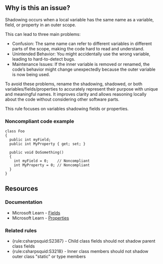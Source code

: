 ## Why is this an issue?
 
Shadowing occurs when a local variable has the same name as a variable, field, or property in an outer scope.
 
This can lead to three main problems:
 
- Confusion: The same name can refer to different variables in different parts of the scope, making the code hard to read and understand.
- Unintended Behavior: You might accidentally use the wrong variable, leading to hard-to-detect bugs.
- Maintenance Issues: If the inner variable is removed or renamed, the code’s behavior might change unexpectedly because the outer variable is
  now being used.

To avoid these problems, rename the shadowing, shadowed, or both variables/fields/properties to accurately represent their purpose with unique and meaningful names. It improves clarity and allows reasoning locally about the code without considering other software parts.
 
This rule focuses on variables shadowing fields or properties.
 
### Noncompliant code example

    class Foo
    {
      public int myField;
      public int MyProperty { get; set; }
    
      public void DoSomething()
      {
        int myField = 0;    // Noncompliant
        int MyProperty = 0; // Noncompliant
      }
    }

## Resources
 
### Documentation

- Microsoft Learn - [Fields](https://learn.microsoft.com/en-us/dotnet/csharp/programming-guide/classes-and-structs/fields)
- Microsoft Learn - [Properties](https://learn.microsoft.com/en-us/dotnet/csharp/programming-guide/classes-and-structs/properties)

### Related rules

- {rule:csharpsquid:S2387} - Child class fields should not shadow parent class fields
- {rule:csharpsquid:S3218} - Inner class members should not shadow outer class "static" or type members